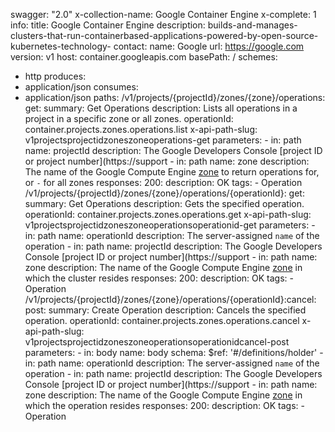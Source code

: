 swagger: "2.0"
x-collection-name: Google Container Engine
x-complete: 1
info:
  title: Google Container Engine
  description: builds-and-manages-clusters-that-run-containerbased-applications-powered-by-open-source-kubernetes-technology-
  contact:
    name: Google
    url: https://google.com
  version: v1
host: container.googleapis.com
basePath: /
schemes:
- http
produces:
- application/json
consumes:
- application/json
paths:
  /v1/projects/{projectId}/zones/{zone}/operations:
    get:
      summary: Get Operations
      description: Lists all operations in a project in a specific zone or all zones.
      operationId: container.projects.zones.operations.list
      x-api-path-slug: v1projectsprojectidzoneszoneoperations-get
      parameters:
      - in: path
        name: projectId
        description: The Google Developers Console [project ID or project number](https://support
      - in: path
        name: zone
        description: The name of the Google Compute Engine [zone](/compute/docs/zones#available)
          to return operations for, or `-` for all zones
      responses:
        200:
          description: OK
      tags:
      - Operation
  /v1/projects/{projectId}/zones/{zone}/operations/{operationId}:
    get:
      summary: Get Operations
      description: Gets the specified operation.
      operationId: container.projects.zones.operations.get
      x-api-path-slug: v1projectsprojectidzoneszoneoperationsoperationid-get
      parameters:
      - in: path
        name: operationId
        description: The server-assigned `name` of the operation
      - in: path
        name: projectId
        description: The Google Developers Console [project ID or project number](https://support
      - in: path
        name: zone
        description: The name of the Google Compute Engine [zone](/compute/docs/zones#available)
          in which the cluster resides
      responses:
        200:
          description: OK
      tags:
      - Operation
  /v1/projects/{projectId}/zones/{zone}/operations/{operationId}:cancel:
    post:
      summary: Create Operation
      description: Cancels the specified operation.
      operationId: container.projects.zones.operations.cancel
      x-api-path-slug: v1projectsprojectidzoneszoneoperationsoperationidcancel-post
      parameters:
      - in: body
        name: body
        schema:
          $ref: '#/definitions/holder'
      - in: path
        name: operationId
        description: The server-assigned `name` of the operation
      - in: path
        name: projectId
        description: The Google Developers Console [project ID or project number](https://support
      - in: path
        name: zone
        description: The name of the Google Compute Engine [zone](/compute/docs/zones#available)
          in which the operation resides
      responses:
        200:
          description: OK
      tags:
      - Operation